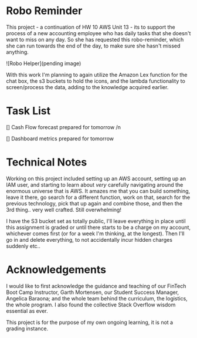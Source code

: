 # Robo Reminder
This project - a continuation of HW 10 AWS Unit 13 - its to support the process of a new accounting employee who has daily tasks that she doesn't want to miss on any day. So she has requested this robo-reminder, which she can run towards the end of the day, to make sure she hasn't missed anything. 



![Robo Helper](pending image)


With this work I'm planning to again utilize the Amazon Lex function for the chat box, the s3 buckets to hold the icons, and the lambda functionality to screen/process the data, adding to the knowledge acquired earlier.  

# Task List

[]  Cash Flow forecast prepared for tomorrow /n

[]  Dashboard metrics prepared for tomorrow


# Technical Notes

Working on this project included setting up an AWS account, setting up an IAM user, and starting to learn about *very* carefully navigating around the enormous universe that is AWS. It amazes me that you can build something, leave it there, go search for a different function, work on that, search for the previous technology, pick that up again and combine those, and then the 3rd thing.. very well crafted. Still overwhelming!

I have the S3 bucket set as totally public, I'll leave everything in place until this assignment is graded or until there starts to be a charge on my account, whichever comes first (or for a week I'm thinking, at the longest). Then I'll go in and delete everything, to not accidentally incur hidden charges suddenly etc..


# Acknowledgements

I would like to first acknowledge the guidance and teaching of our FinTech Boot Camp Instructor, Garth Mortensen, our Student Success Manager, Angelica Baraona; and the whole team behind the curriculum, the logistics, the whole program. I also found the collective Stack Overflow wisdom essential as ever.

This project is for the purpose of my own ongoing learning, it is not a grading instance.

